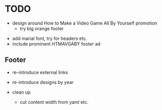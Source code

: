 # TODO

+ design around How to Make a Video Game All By Yourself promotion
	- try big orange footer
- add marial font, try for headers etc.
- include prominent HTMAVGABY footer ad

## Footer

- re-introduce external links
- re-introduce designs by year

- clean up
	- cut content width from yaml etc.
